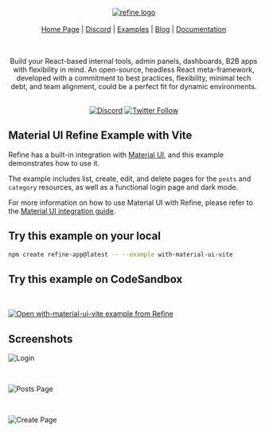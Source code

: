 <div align="center" style="margin: 30px;">
<a href="https://refine.dev/">
  <img alt="refine logo" src="https://refine.ams3.cdn.digitaloceanspaces.com/readme/refine-readme-banner.png">
</a>

</br>
</br>

<div align="center">
    <a href="https://refine.dev">Home Page</a> |
    <a href="https://discord.gg/refine">Discord</a> |
    <a href="https://refine.dev/examples/">Examples</a> |
    <a href="https://refine.dev/blog/">Blog</a> |
    <a href="https://refine.dev/docs/">Documentation</a>
</div>
</div>

</br>


<div align="center">Build your React-based internal tools, admin panels, dashboards, B2B apps with flexibility in mind.
An open-source, headless React meta-framework, developed with a commitment to best practices, flexibility, minimal tech debt, and team alignment, could be a perfect fit for dynamic environments.

<br />
<br />

[![Discord](https://img.shields.io/discord/837692625737613362.svg?label=&logo=discord&logoColor=ffffff&color=7389D8&labelColor=6A7EC2)](https://discord.gg/refine)
[![Twitter Follow](https://img.shields.io/twitter/follow/refine_dev?style=social)](https://twitter.com/refine_dev)

</div>

## Material UI Refine Example with Vite

Refine has a built-in integration with [Material UI](https://mui.com/material-ui/getting-started/), and this example demonstrates how to use it.

The example includes list, create, edit, and delete pages for the `posts` and `category` resources, as well as a functional login page and dark mode.

For more information on how to use Material UI with Refine, please refer to the [Material UI integration guide](https://refine.dev/docs/ui-integrations/material-ui/introduction/).





## Try this example on your local

```bash
npm create refine-app@latest -- --example with-material-ui-vite
```

## Try this example on CodeSandbox

<br/>

[![Open with-material-ui-vite example from Refine](https://codesandbox.io/static/img/play-codesandbox.svg)](https://codesandbox.io/embed/github/refinedev/refine/tree/master/examples/with-material-ui-vite?view=preview&theme=dark&codemirror=1)


## Screenshots

![Login](https://refine.ams3.cdn.digitaloceanspaces.com/example-readmes/with-material-ui-vite/login.png "Login")

<br />

![Posts Page](https://refine.ams3.cdn.digitaloceanspaces.com/example-readmes/with-material-ui-vite/posts.png "Post")

<br />

![Create Page](https://refine.ams3.cdn.digitaloceanspaces.com/example-readmes/with-material-ui-vite/create.png "Create")
